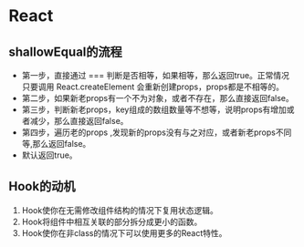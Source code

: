 # React

## shallowEqual的流程
- 第一步，直接通过 === 判断是否相等，如果相等，那么返回true。正常情况只要调用 React.createElement 会重新创建props，props都是不相等的。
- 第二步，如果新老props有一个不为对象，或者不存在，那么直接返回false。
- 第三步，判断新老props，key组成的数组数量等不想等，说明props有增加或者减少，那么直接返回false。
- 第四步，遍历老的props ,发现新的props没有与之对应，或者新老props不同等,那么返回false。
- 默认返回true。

## Hook的动机
1. Hook使你在无需修改组件结构的情况下复用状态逻辑。
2. Hook将组件中相互关联的部分拆分成更小的函数。
3. Hook使你在非class的情况下可以使用更多的React特性。